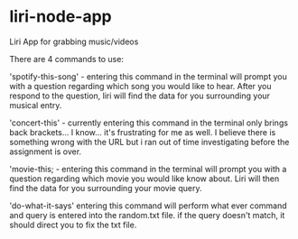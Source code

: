 # liri-node-app
Liri App for grabbing music/videos


There are 4 commands to use:

'spotify-this-song' - entering this command in the terminal will prompt you with a question regarding which song you would like to hear. After you respond to the question, liri will find the data for you surrounding your musical entry.

'concert-this' - currently entering this command in the terminal only brings back brackets... I know... it's frustrating for me as well. I believe there is something wrong with the URL but i ran out of time investigating before the assignment is over.

'movie-this; - entering this command in the terminal will prompt you with a question regarding which movie you would like know about. Liri will then find the data for you surrounding your movie query. 

'do-what-it-says' entering this command will perform what ever command and query is entered into the random.txt file. if the query doesn't match, it should direct you to fix the txt file.  